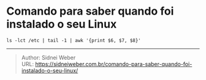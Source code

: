 # Comando para saber quando foi instalado o seu Linux


```shell
ls -lct /etc | tail -1 | awk '{print $6, $7, $8}'
```

---

> Author: Sidnei Weber  
> URL: https://sidneiweber.com.br/comando-para-saber-quando-foi-instalado-o-seu-linux/  

